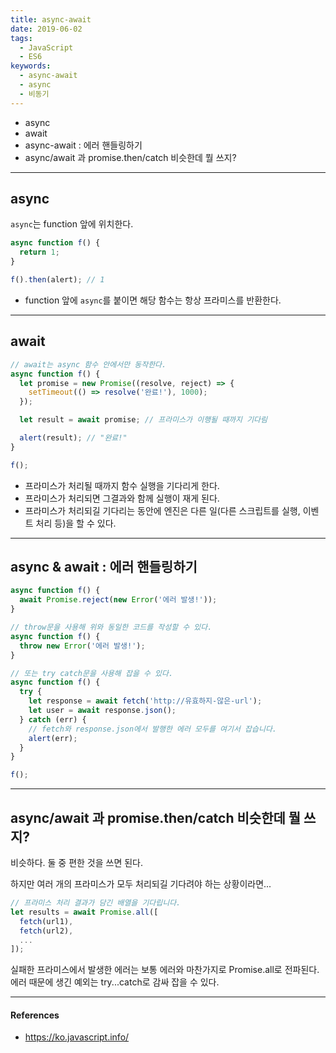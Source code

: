 ```yaml
---
title: async-await
date: 2019-06-02
tags:
  - JavaScript
  - ES6
keywords:
  - async-await
  - async
  - 비동기
---
```


- async
- await
- async-await : 에러 핸들링하기
- async/await 과 promise.then/catch 비슷한데 뭘 쓰지?

---

## async

`async`는 function 앞에 위치한다.

```javascript
async function f() {
  return 1;
}

f().then(alert); // 1
```

- function 앞에 `async`를 붙이면 해당 함수는 항상 프라미스를 반환한다.

---

## await

```javascript
// await는 async 함수 안에서만 동작한다.
async function f() {
  let promise = new Promise((resolve, reject) => {
    setTimeout(() => resolve('완료!'), 1000);
  });

  let result = await promise; // 프라미스가 이행될 때까지 기다림

  alert(result); // "완료!"
}

f();
```

- 프라미스가 처리될 때까지 함수 실행을 기다리게 한다.
- 프라미스가 처리되면 그결과와 함께 실행이 재게 된다.
- 프라미스가 처리되길 기다리는 동안에 엔진은 다른 일(다른 스크립트를 실행, 이벤트 처리 등)을 할 수 있다.

---

## async & await : 에러 핸들링하기

```javascript
async function f() {
  await Promise.reject(new Error('에러 발생!'));
}

// throw문을 사용해 위와 동일한 코드를 작성할 수 있다.
async function f() {
  throw new Error('에러 발생!');
}

// 또는 try catch문을 사용해 잡을 수 있다.
async function f() {
  try {
    let response = await fetch('http://유효하지-않은-url');
    let user = await response.json();
  } catch (err) {
    // fetch와 response.json에서 발행한 에러 모두를 여기서 잡습니다.
    alert(err);
  }
}

f();
```

---

## async/await 과 promise.then/catch 비슷한데 뭘 쓰지?

비슷하다. 둘 중 편한 것을 쓰면 된다.

하지만 여러 개의 프라미스가 모두 처리되길 기다려야 하는 상황이라면...

```javascript
// 프라미스 처리 결과가 담긴 배열을 기다립니다.
let results = await Promise.all([
  fetch(url1),
  fetch(url2),
  ...
]);
```

실패한 프라미스에서 발생한 에러는 보통 에러와 마찬가지로 Promise.all로 전파된다. 에러 때문에 생긴 예외는 try...catch로 감싸 잡을 수 있다.

---

#### References

- https://ko.javascript.info/
